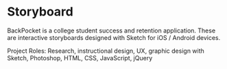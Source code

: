 # Storyboard
BackPocket is a college student success and retention application. These are interactive storyboards designed with Sketch for iOS / Android devices.

Project Roles: Research, instructional design, UX, graphic design with Sketch, Photoshop, HTML, CSS, JavaScript, jQuery
